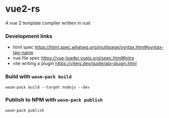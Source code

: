 # vue2-rs

A vue 2 template compiler written in rust

### Development links

- html spec https://html.spec.whatwg.org/multipage/syntax.html#syntax-tag-name
- vue file spec https://vue-loader.vuejs.org/spec.html#intro
- vite writing a plugin https://vitejs.dev/guide/api-plugin.html

### Build with `wasm-pack build`

```
wasm-pack build --target nodejs --dev
```

### Publish to NPM with `wasm-pack publish`

```
wasm-pack publish
```
